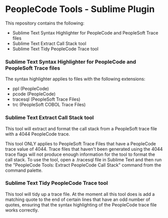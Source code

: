 # PeopleCode Tools - Sublime Plugin

This repository contains the following:
- Sublime Text Syntax Highlighter for PeopleCode and PeopleSoft Trace files
- Sublime Text Extract Call Stack tool
- Sublime Text Tidy PeopleCode Trace tool

### Sublime Text Syntax Highlighter for PeopleCode and PeopleSoft Trace files

The syntax highlighter applies to files with the following extensions:
- ppl (PeopleCode)
- pcode (PeopleCode)
- tracesql (PeopleSoft Trace Files)
- trc (PeopleSoft COBOL Trace Files)


### Sublime Text Extract Call Stack tool

This tool will extract and format the call stack from a PeopleSoft trace file with a 4044 PeopleCode trace.

This tool ONLY applies to PeopleSoft Trace Files that have a PeopleCode trace value of 4044. Trace files that haven't been generated using the 4044 trace flags will not produce enough information for the tool to format the call stack. To use the tool, open a .tracesql file in Sublime Text and then run the "PeopleCode Tools: Extract PeopleCode Call Stack" command from the command palette.

### Sublime Text Tidy PeopleCode Trace tool

This tool will tidy up a trace file. At the moment all this tool does is add a matching quote to the end of certain lines that have an odd number of quotes, ensuring that the syntax highlighting of the PeopleCode trace file works correctly.
